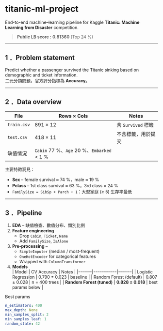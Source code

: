 # titanic-ml-project
End-to-end machine–learning pipeline for Kaggle **Titanic: Machine Learning from Disaster** competition.

> **Public LB score :** **0.81360** (Top 24 %)

---

## 1 ．Problem statement
Predict whether a passenger survived the Titanic sinking based on demographic and ticket information.  
二元分類問題，官方評分指標為 **Accuracy**。

---

## 2 ．Data overview
| File | Rows × Cols | Notes |
|------|-------------|-------|
| `train.csv` | 891 × 12 | 含 `Survived` 標籤 |
| `test.csv`  | 418 × 11 | 不含標籤，用於提交 |
| 缺值情況 | `Cabin` 77 %、`Age` 20 %、`Embarked` < 1 % |

主要特徵洞見：
* **Sex** – female survival ≈ 74 %，male ≈ 19 %
* **Pclass** – 1st class survival ≈ 63 %，3rd class ≈ 24 %
* `FamilySize = SibSp + Parch + 1`：大型家庭 (≥ 5) 生存率最低

---

## 3 ．Pipeline
1. **EDA** – 缺值檢查、數值分布、類別比例  
2. **Feature engineering**  
   * Drop `Cabin`, `Ticket`, `Name`  
   * Add `FamilySize`, `IsAlone`  
3. **Pre-processing** –  
   * `SimpleImputer` (median / most-frequent)  
   * `OneHotEncoder` for categorical features  
   * Wrapped with `ColumnTransformer`  
4. **Models**  
   | Model | CV Accuracy | Notes |
   |-------|------------|-------|
   | Logistic Regression | 0.790 ± 0.023 | baseline |
   | Random Forest (default) | 0.807 ± 0.028 | n = 400 trees |
   | **Random Forest (tuned)** | **0.828 ± 0.018** | best params below |

Best params  
```yaml
n_estimators: 400
max_depth: None
min_samples_split: 2
min_samples_leaf: 1
random_state: 42

